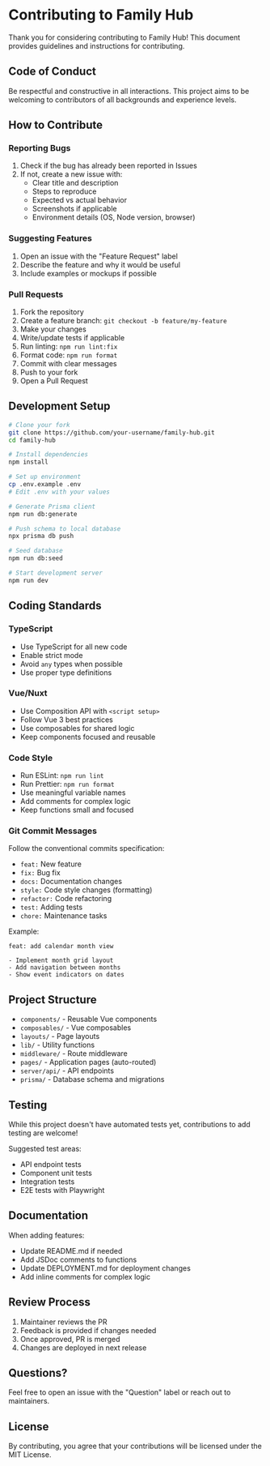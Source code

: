# Contributing to Family Hub

Thank you for considering contributing to Family Hub! This document provides guidelines and instructions for contributing.

## Code of Conduct

Be respectful and constructive in all interactions. This project aims to be welcoming to contributors of all backgrounds and experience levels.

## How to Contribute

### Reporting Bugs

1. Check if the bug has already been reported in Issues
2. If not, create a new issue with:
   - Clear title and description
   - Steps to reproduce
   - Expected vs actual behavior
   - Screenshots if applicable
   - Environment details (OS, Node version, browser)

### Suggesting Features

1. Open an issue with the "Feature Request" label
2. Describe the feature and why it would be useful
3. Include examples or mockups if possible

### Pull Requests

1. Fork the repository
2. Create a feature branch: `git checkout -b feature/my-feature`
3. Make your changes
4. Write/update tests if applicable
5. Run linting: `npm run lint:fix`
6. Format code: `npm run format`
7. Commit with clear messages
8. Push to your fork
9. Open a Pull Request

## Development Setup

```bash
# Clone your fork
git clone https://github.com/your-username/family-hub.git
cd family-hub

# Install dependencies
npm install

# Set up environment
cp .env.example .env
# Edit .env with your values

# Generate Prisma client
npm run db:generate

# Push schema to local database
npx prisma db push

# Seed database
npm run db:seed

# Start development server
npm run dev
```

## Coding Standards

### TypeScript

- Use TypeScript for all new code
- Enable strict mode
- Avoid `any` types when possible
- Use proper type definitions

### Vue/Nuxt

- Use Composition API with `<script setup>`
- Follow Vue 3 best practices
- Use composables for shared logic
- Keep components focused and reusable

### Code Style

- Run ESLint: `npm run lint`
- Run Prettier: `npm run format`
- Use meaningful variable names
- Add comments for complex logic
- Keep functions small and focused

### Git Commit Messages

Follow the conventional commits specification:

- `feat:` New feature
- `fix:` Bug fix
- `docs:` Documentation changes
- `style:` Code style changes (formatting)
- `refactor:` Code refactoring
- `test:` Adding tests
- `chore:` Maintenance tasks

Example:
```
feat: add calendar month view

- Implement month grid layout
- Add navigation between months
- Show event indicators on dates
```

## Project Structure

- `components/` - Reusable Vue components
- `composables/` - Vue composables
- `layouts/` - Page layouts
- `lib/` - Utility functions
- `middleware/` - Route middleware
- `pages/` - Application pages (auto-routed)
- `server/api/` - API endpoints
- `prisma/` - Database schema and migrations

## Testing

While this project doesn't have automated tests yet, contributions to add testing are welcome!

Suggested test areas:
- API endpoint tests
- Component unit tests
- Integration tests
- E2E tests with Playwright

## Documentation

When adding features:
- Update README.md if needed
- Add JSDoc comments to functions
- Update DEPLOYMENT.md for deployment changes
- Add inline comments for complex logic

## Review Process

1. Maintainer reviews the PR
2. Feedback is provided if changes needed
3. Once approved, PR is merged
4. Changes are deployed in next release

## Questions?

Feel free to open an issue with the "Question" label or reach out to maintainers.

## License

By contributing, you agree that your contributions will be licensed under the MIT License.

